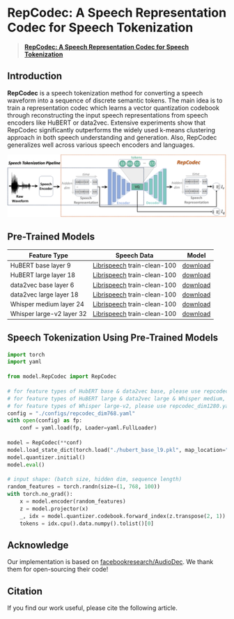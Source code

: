 # RepCodec: A Speech Representation Codec for Speech Tokenization

> [**RepCodec: A Speech Representation Codec for Speech Tokenization**]()

## Introduction

**RepCodec** is a speech tokenization method for converting a speech waveform into a sequence of discrete semantic
tokens.
The main idea is to train a representation codec which learns a vector quantization codebook through reconstructing the
input speech representations from speech encoders like HuBERT or data2vec.
Extensive experiments show that RepCodec significantly outperforms the widely used k-means clustering approach in both
speech understanding and generation.
Also, RepCodec generalizes well across various speech encoders and languages.

<img src="images/RepCodec.png" alt="se" width="1000" />

## Pre-Trained Models

| Feature Type              | Speech Data                                              | Model        |
|---------------------------|----------------------------------------------------------|--------------|
| HuBERT base layer 9       | [Librispeech](http://www.openslr.org/12) train-clean-100 | [download](https://drive.google.com/file/d/1XD0HKl607FFjri2-VJT7lHQeSpxsCCFO/view?usp=sharing) |
| HuBERT large layer 18     | [Librispeech](http://www.openslr.org/12) train-clean-100 | [download](https://drive.google.com/file/d/1mTbm5GeJ7gp_5L3QLP-JGXdf8RnRw5n6/view?usp=sharing) |
| data2vec base layer 6     | [Librispeech](http://www.openslr.org/12) train-clean-100 | [download](https://drive.google.com/file/d/1d8sf3Ko_fYM9zlaiwxK_4xusLRKV5EMd/view?usp=sharing) |
| data2vec large layer 18   | [Librispeech](http://www.openslr.org/12) train-clean-100 | [download](https://drive.google.com/file/d/1nuRIHaejT-uVi4cluftbT8o_JZqar5SU/view?usp=sharing) |
| Whisper medium layer 24   | [Librispeech](http://www.openslr.org/12) train-clean-100 | [download](https://drive.google.com/file/d/1V6YJSA2V4iywXrecJAN0oqsa3aHowexZ/view?usp=sharing) |
| Whisper large-v2 layer 32 | [Librispeech](http://www.openslr.org/12) train-clean-100 | [download](https://drive.google.com/file/d/1k_X7ZMPg8iOeDrIJe70v6CHfFygzufXC/view?usp=sharing) |

## Speech Tokenization Using Pre-Trained Models

```python
import torch
import yaml

from model.RepCodec import RepCodec

# for feature types of HubERT base & data2vec base, please use repcodec_dim768.yaml;
# for feature types of HuBERT large & data2vec large & Whisper medium, please use repcodec_dim1024.yaml;
# for feature types of Whisper large-v2, please use repcodec_dim1280.yaml
config = "./configs/repcodec_dim768.yaml"
with open(config) as fp:
    conf = yaml.load(fp, Loader=yaml.FullLoader)

model = RepCodec(**conf)
model.load_state_dict(torch.load("./hubert_base_l9.pkl", map_location="cpu")["model"]["repcodec"])
model.quantizer.initial()
model.eval()

# input shape: (batch size, hidden dim, sequence length)
random_features = torch.randn(size=(1, 768, 100))
with torch.no_grad():
    x = model.encoder(random_features)
    z = model.projector(x)
    _, idx = model.quantizer.codebook.forward_index(z.transpose(2, 1))
    tokens = idx.cpu().data.numpy().tolist()[0]
```

## Acknowledge

Our implementation is based on [facebookresearch/AudioDec](https://github.com/facebookresearch/AudioDec).
We thank them for open-sourcing their code!

## Citation

If you find our work useful, please cite the following article.

```

```